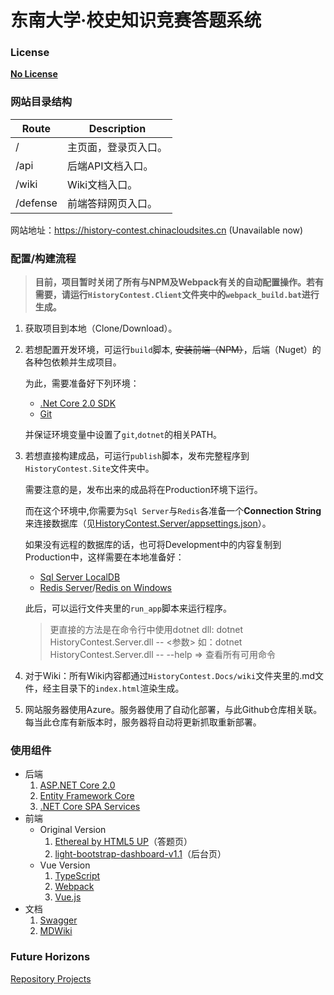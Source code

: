 #  东南大学·校史知识竞赛答题系统

### License

**[No License](https://choosealicense.com/no-license/)**

### 网站目录结构

| Route | Description   |
| ----- | ------------- |
| /     | 主页面，登录页入口。 |
| /api  | 后端API文档入口。  |
| /wiki | Wiki文档入口。     |
| /defense | 前端答辩网页入口。  |

网站地址：https://history-contest.chinacloudsites.cn (Unavailable now)

### 配置/构建流程

> **目前，项目暂时关闭了所有与NPM及Webpack有关的自动配置操作。若有需要，请运行`HistoryContest.Client`文件夹中的`webpack_build.bat`进行生成。**

1. 获取项目到本地（Clone/Download）。

2. 若想配置开发环境，可运行`build`脚本, ~~安装前端（NPM）~~，后端（Nuget）的各种包依赖并生成项目。
  
    为此，需要准备好下列环境：
    - [.Net Core 2.0 SDK](https://www.microsoft.com/net/download/core)
    - [Git](https://git-scm.com/downloads)

    并保证环境变量中设置了`git`,`dotnet`的相关PATH。

3. 若想直接构建成品，可运行`publish`脚本，发布完整程序到`HistoryContest.Site`文件夹中。
  
    需要注意的是，发布出来的成品将在Production环境下运行。
  
    而在这个环境中,你需要为`Sql Server`与`Redis`各准备一个**Connection String**来连接数据库（见[HistoryContest.Server/appsettings.json](https://github.com/SEU-BugFourchive/HistoryContest.Server/blob/master/appsettings.json)）。
    
    如果没有远程的数据库的话，也可将Development中的内容复制到Production中，这样需要在本地准备好：
    - [Sql Server LocalDB](https://docs.microsoft.com/en-us/sql/database-engine/configure-windows/sql-server-2016-express-localdb)
    - [Redis Server](https://redis.io/download)/[Redis on Windows](https://github.com/MicrosoftArchive/redis/releases)

    此后，可以运行文件夹里的`run_app`脚本来运行程序。

    > 更直接的方法是在命令行中使用dotnet dll:
    > dotnet HistoryContest.Server.dll -- <参数>
    > 如：dotnet HistoryContest.Server.dll -- --help => 查看所有可用命令

4. 对于Wiki：所有Wiki内容都通过`HistoryContest.Docs/wiki`文件夹里的.md文件，经主目录下的`index.html`渲染生成。

5. 网站服务器使用Azure。服务器使用了自动化部署，与此Github仓库相关联。每当此仓库有新版本时，服务器将自动将更新抓取重新部署。

### 使用组件

* 后端
  1. [ASP.NET Core 2.0](https://docs.microsoft.com/en-us/aspnet/core/tutorials/)
  2. [Entity Framework Core](https://docs.microsoft.com/zh-cn/ef/core/)
  3. [.NET Core SPA Services](https://blogs.msdn.microsoft.com/webdev/2017/02/14/building-single-page-applications-on-asp-net-core-with-javascriptservices/)
* 前端
  - Original Version
    1. [Ethereal by HTML5 UP](https://html5up.net/ethereal)（答题页）
    2. [light-bootstrap-dashboard-v1.1](http://demos.creative-tim.com/light-bootstrap-dashboard)（后台页）
  - Vue Version
    1. [TypeScript](https://www.tslang.cn/docs/home.html)
    2. [Webpack](http://www.jianshu.com/p/42e11515c10f)
    3. [Vue.js](https://cn.vuejs.org/v2/guide/)
* 文档
  1. [Swagger](https://docs.microsoft.com/en-us/aspnet/core/tutorials/web-api-help-pages-using-swagger)
  2. [MDWiki](http://dynalon.github.io/mdwiki/#!quickstart.md)

### Future Horizons

[Repository Projects](https://github.com/SEU-BugFourchive/SEU-History-Contest-System/projects)
